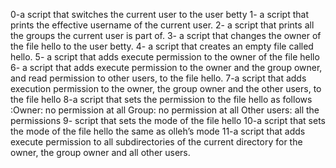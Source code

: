 0-a script that switches the current user to the user betty
1- a script that prints the effective username of the current user.
2- a script that prints all the groups the current user is part of.
3-  a script that changes the owner of the file hello to the user betty.
4- a script that creates an empty file called hello.
5- a script that adds execute permission to the owner of the file hello
6- a script that adds execute permission to the owner and the group owner, and read permission to other users, to the file hello.
7-a script that adds execution permission to the owner, the group owner and the other users, to the file hello
8-a script that sets the permission to the file hello as follows
:Owner: no permission at all
Group: no permission at all
Other users: all the permissions
9- script that sets the mode of the file hello
10-a script that sets the mode of the file hello the same as olleh’s mode
11-a script that adds execute permission to all subdirectories of the current directory for the owner, the group owner and all other users.
